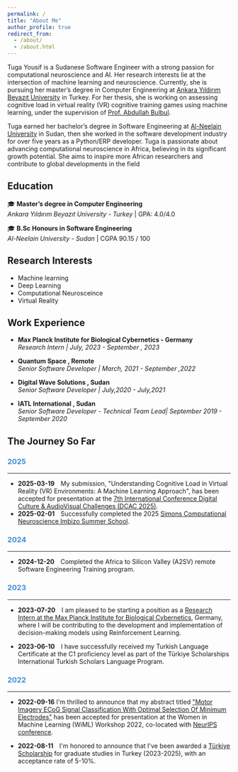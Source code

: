 ```yaml
---
permalink: /
title: "About Me"
author_profile: true
redirect_from: 
  - /about/
  - /about.html
---
```


Tuga Yousif is a Sudanese Software Engineer with a strong passion for computational neuroscience and AI. Her research interests lie at the intersection of machine learning and neuroscience. Currently, she is pursuing her master’s degree in Computer Engineering at [Ankara Yıldırım Beyazıt University](https://aybu.edu.tr/BilgisayarMuh/en) in Turkey. For her thesis, she is working on assessing cognitive load in virtual reality (VR) cognitive training games using machine learning, under the supervision of [Prof. Abdullah Bulbul](https://avesis.aybu.edu.tr/abulbul).


Tuga earned her bachelor’s degree in Software Engineering at [Al-Neelain University](https://www.neelain.edu.sd/college/Computer) in Sudan, then she worked in the software development industry for over five years as a Python/ERP developer. Tuga is passionate about advancing computational neuroscience in Africa, believing in its significant growth potential. She aims to inspire more African researchers and contribute to global developments in the field



## Education

 🎓 **Master’s degree in Computer Engineering**  
 *Ankara Yıldırım Beyazıt University - Turkey* |  GPA: 4.0/4.0
 
 🎓 **B.Sc Honours in Software Engineering**  
 *Al-Neelain University - Sudan* | CGPA 90.15 / 100


## Research Interests 
* Machine learning 
* Deep Learning 
* Computational Neurosceince 
* Virtual Reality 

## Work Experience

 * **Max Planck Institute for Biological Cybernetics - Germany**  
 *Research Intern |  July, 2023 - September , 2023*
 
 * **Quantum Space  ,  Remote**  
 *Senior Software Developer | March, 2021 - September ,2022*

 * **Digital Wave Solutions  ,  Sudan**  
 *Senior Software Developer |   July,2020 - July,2021*

 * **IATL International  ,   Sudan**  
 *Senior Software Developer - Technical Team Lead|   September 2019 - September 2020*






## The Journey So Far

### <span style="color:rgb(66, 140, 218);">2025
---
- **2025-03-19** <span style="padding-left: 10px;">
My submission, "Understanding Cognitive Load in Virtual Reality (VR) Environments: A Machine Learning Approach", has been accepted for presentation at the [7th International Conference Digital Culture & AudioVisual Challenges (DCAC 2025)](https://avarts.ionio.gr/dcac/2025/).
- **2025-02-01**  <span style="padding-left: 10px;">
Successfully completed the 2025 [Simons Computational Neuroscience Imbizo Summer School](https://imbizo.africa/archive/2025/).












### <span style="color:rgb(66, 140, 218);">2024
---
- **2024-12-20**  <span style="padding-left: 10px;">
Completed the Africa to Silicon Valley (A2SV) remote Software Engineering Training program.



### <span style="color:rgb(66, 140, 218);">2023
---
- **2023-07-20**  <span style="padding-left: 10px;">
I am pleased to be starting a position as a [Research Intern at the Max Planck Institute for Biological Cybernetics](https://www.kyb.tuebingen.mpg.de/person/129429/2549), Germany, where I will be contributing to the development and implementation of decision-making models using Reinforcement Learning.

- **2023-06-10**  <span style="padding-left: 10px;">
I have successfully received my Turkish Language Certificate at the C1 proficiency level as part of the Türkiye Scholarships International Turkish Scholars Language Program.


### <span style="color:rgb(66, 140, 218);">2022
---
- **2022-09-16** 
I'm thrilled to announce that my abstract titled ["Motor Imagery ECoG Signal Classification With Optimal Selection Of Minimum Electrodes"](https://neurips.cc/virtual/2022/57491) has been accepted for presentation at the Women in Machine Learning (WiML) Workshop 2022, co-located with [NeurIPS conference](https://neurips.cc/Conferences/2022).

- **2022-08-11**  <span style="padding-left: 10px;">
I'm honored to announce that I've been awarded a [Türkiye Scholarship](https://www.turkiyeburslari.gov.tr/) for graduate studies in Turkey (2023-2025), with an acceptance rate of 5-10%.
